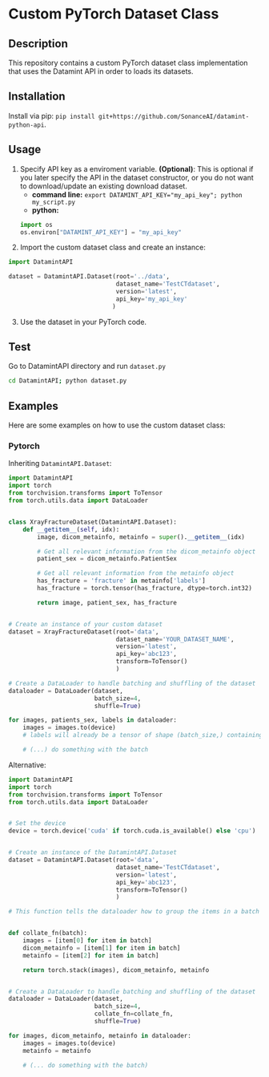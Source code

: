 # Custom PyTorch Dataset Class

## Description
This repository contains a custom PyTorch dataset class implementation that uses the Datamint API in order to loads its datasets.

## Installation
Install via pip: `pip install git+https://github.com/SonanceAI/datamint-python-api`.


## Usage
1. Specify API key as a enviroment variable. **(Optional)**: This is optional if you later specify the API in the dataset constructor, or you do not want to
download/update an existing download dataset.
    - **command line:** `export DATAMINT_API_KEY="my_api_key"; python my_script.py` 
    - **python:**
    ```python
    import os
    os.environ["DATAMINT_API_KEY"] = "my_api_key"
    ```
2. Import the custom dataset class and create an instance: 
```python 
import DatamintAPI

dataset = DatamintAPI.Dataset(root='../data',
                              dataset_name='TestCTdataset',
                              version='latest',
                              api_key='my_api_key'
                             )
```
3. Use the dataset in your PyTorch code.

## Test
Go to DatamintAPI directory and run `dataset.py`
```bash
cd DatamintAPI; python dataset.py
```

## Examples
Here are some examples on how to use the custom dataset class:

### Pytorch

Inheriting `DatamintAPI.Dataset`:
```python
import DatamintAPI
import torch
from torchvision.transforms import ToTensor
from torch.utils.data import DataLoader


class XrayFractureDataset(DatamintAPI.Dataset):
    def __getitem__(self, idx):
        image, dicom_metainfo, metainfo = super().__getitem__(idx)

        # Get all relevant information from the dicom_metainfo object
        patient_sex = dicom_metainfo.PatientSex

        # Get all relevant information from the metainfo object
        has_fracture = 'fracture' in metainfo['labels']
        has_fracture = torch.tensor(has_fracture, dtype=torch.int32)

        return image, patient_sex, has_fracture


# Create an instance of your custom dataset
dataset = XrayFractureDataset(root='data',
                              dataset_name='YOUR_DATASET_NAME',
                              version='latest',
                              api_key='abc123',
                              transform=ToTensor()
                              )

# Create a DataLoader to handle batching and shuffling of the dataset
dataloader = DataLoader(dataset,
                        batch_size=4,
                        shuffle=True)

for images, patients_sex, labels in dataloader:
    images = images.to(device)
    # labels will already be a tensor of shape (batch_size,) containing 0s and 1s

    # (...) do something with the batch
```

Alternative:
```python
import DatamintAPI
import torch
from torchvision.transforms import ToTensor
from torch.utils.data import DataLoader


# Set the device
device = torch.device('cuda' if torch.cuda.is_available() else 'cpu')


# Create an instance of the DatamintAPI.Dataset
dataset = DatamintAPI.Dataset(root='data',
                              dataset_name='TestCTdataset',
                              version='latest',
                              api_key='abc123',
                              transform=ToTensor()
                              )

# This function tells the dataloader how to group the items in a batch


def collate_fn(batch):
    images = [item[0] for item in batch]
    dicom_metainfo = [item[1] for item in batch]
    metainfo = [item[2] for item in batch]

    return torch.stack(images), dicom_metainfo, metainfo


# Create a DataLoader to handle batching and shuffling of the dataset
dataloader = DataLoader(dataset,
                        batch_size=4,
                        collate_fn=collate_fn,
                        shuffle=True)

for images, dicom_metainfo, metainfo in dataloader:
    images = images.to(device)
    metainfo = metainfo

    # (... do something with the batch)
```
